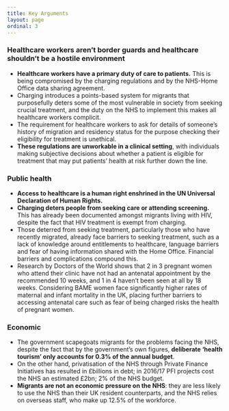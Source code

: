 ```yaml
---
title: Key Arguments
layout: page
ordinal: 3
---
```


### Healthcare workers aren’t border guards and healthcare shouldn’t be a hostile environment

 * **Healthcare workers have a primary duty of care to patients.** This is being compromised by the charging regulations and by the NHS-Home Office data sharing agreement.
 * Charging introduces a points-based system for migrants that purposefully deters some of the most vulnerable in society from seeking crucial treatment, and the duty on the NHS to implement this makes all healthcare workers complicit.
 * The requirement for healthcare workers to ask for details of someone’s history of migration and residency status for the purpose checking their eligibility for treatment is unethical.
 * **These regulations are unworkable in a clinical setting**, with individuals making subjective decisions about whether a patient is eligible for treatment that may put patients’ health at risk further down the line.

### Public health

 * **Access to healthcare is a human right enshrined in the UN Universal Declaration of Human Rights.**
 * **Charging deters people from seeking care or attending screening.** This has already been documented amongst migrants living with HIV, despite the fact that HIV treatment is exempt from charging.
 * Those deterred from seeking treatment, particularly those who have recently migrated, already face barriers to seeking treatment, such as a lack of knowledge around entitlements to healthcare, language barriers and fear of having information shared with the Home Office. Financial barriers and complications compound this.
 * Research by Doctors of the World shows that 2 in 3 pregnant women who attend their clinic have not had an antenatal appointment by the recommended 10 weeks, and 1 in 4 haven’t been seen at all by 18 weeks. Considering BAME women face significantly higher rates of maternal and infant mortality in the UK, placing further barriers to accessing antenatal care such as fear of being charged risks the health of pregnant women.

### Economic

 * The government scapegoats migrants for the problems facing the NHS, despite the fact that by the government’s own figures, **deliberate ‘health tourism’ only accounts for 0.3% of the annual budget**.
 * On the other hand, privatisation of the NHS through Private Finance Initiatives has resulted in £billions in debt; in 2016/17 PFI projects cost the NHS an estimated £2bn; 2% of the NHS budget.
 * **Migrants are not an economic pressure on the NHS**: they are less likely to use the NHS than their UK resident counterparts, and the NHS relies on overseas staff, who make up 12.5% of the workforce.
